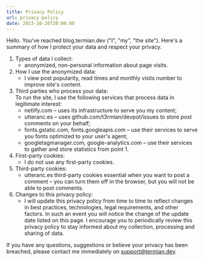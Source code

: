 ```yaml
---
title: Privacy Policy
url: privacy-policy
date: 2023-10-26T20:00:00
---
```


Hello. You've reached blog.termian.dev ("I", "my", "the site"). Here's a summary of how I protect your data and respect your privacy.

1. Types of data I collect:
   - anonymized, non-personal information about page visits.
2. How I use the anonymized data:
   - I view post popularity, read times and monthly visits number to improve site's content.
3. Third parties who process your data:  
To run the site, I use the following services that process data in legitimate interest: 
   - netlify.com – uses its infrastructure to serve you my content;
   - utteranc.es – uses github.com/t3rmian/devpot/issues to store post comments on your behalf;
   - fonts.gstatic.com, fonts.googleapis.com – use their services to serve you fonts optimized to your user's agent; 
   - googletagmanager.com, google-analytics.com – use their services to gather and store statistics from point 1.
4. First-party cookies:
   - I do not use any first-party cookies.
5. Third-party cookies:
   - utteranc.es third-party cookies essential when you want to post a comment – you can turn them off in the browser, but you will not be able to post comments.
6. Changes to this privacy policy:
   - I will update this privacy policy from time to time to reflect changes in best practices, technologies, legal requirements, and other factors. In such an event you will notice the change of the update date listed on this page. I encourage you to periodically review this privacy policy to stay informed about my collection, processing and sharing of data.

If you have any questions, suggestions or believe your privacy has been breached, please contact me immediately on support@termian.dev.